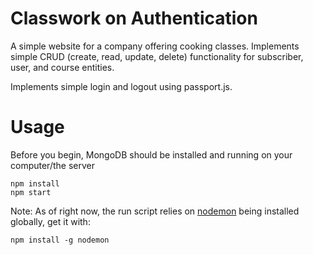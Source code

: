 # Classwork on Authentication

A simple website for a company offering cooking classes. Implements simple CRUD (create, read, update, delete) functionality for subscriber, user, and course entities.

Implements simple login and logout using passport.js.

# Usage

Before you begin, MongoDB should be installed and running on your computer/the server

```
npm install
npm start
```

Note: As of right now, the run script relies on [nodemon](https://www.npmjs.com/package/nodemon) being installed globally, get it with:

```
npm install -g nodemon
```